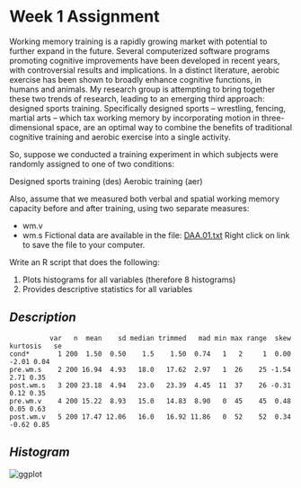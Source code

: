 Week 1 Assignment
==========

Working memory training is a rapidly growing market with potential to further expand in the future. Several computerized software programs promoting cognitive improvements have been developed in recent years, with controversial results and implications. In a distinct literature, aerobic exercise has been shown to broadly enhance cognitive functions, in humans and animals. My research group is attempting to bring together these two trends of research, leading to an emerging third approach: designed sports training. Specifically designed sports – wrestling, fencing, martial arts – which tax working memory by incorporating motion in three-dimensional space, are an optimal way to combine the benefits of traditional cognitive training and aerobic exercise into a single activity.

So, suppose we conducted a training experiment in which subjects were randomly assigned to one of two conditions:

Designed sports training (des)
Aerobic training (aer)

Also, assume that we measured both verbal and spatial working memory capacity before and after training, using two separate measures:

* wm.v
* wm.s
Fictional data are available in the file: [DAA.01.txt](https://raw.github.com/boboppie/coursera-course-statistics_one/master/week1/assignment/DAA.01.txt) Right click on link to save the file to your computer.

Write an R script that does the following:

1. Plots histograms for all variables (therefore 8 histograms)
2. Provides descriptive statistics for all variables

*Description*
----------
              var   n  mean    sd median trimmed   mad min max range  skew kurtosis   se
    cond*       1 200  1.50  0.50    1.5    1.50  0.74   1   2     1  0.00    -2.01 0.04
    pre.wm.s    2 200 16.94  4.93   18.0   17.62  2.97   1  26    25 -1.54     2.71 0.35
    post.wm.s   3 200 23.18  4.94   23.0   23.39  4.45  11  37    26 -0.31     0.12 0.35
    pre.wm.v    4 200 15.22  8.93   15.0   14.83  8.90   0  45    45  0.48     0.05 0.63
    post.wm.v   5 200 17.47 12.06   16.0   16.92 11.86   0  52    52  0.34    -0.62 0.85

*Histogram*
----------
![ggplot](https://raw.github.com/boboppie/coursera-course-statistics_one/master/week1/assignment/plots/ggplot.png)
